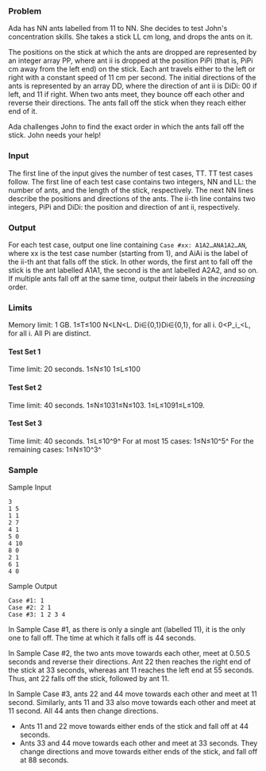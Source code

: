 ### Problem

Ada has NN ants labelled from 11 to NN. She decides to test John's concentration skills. She takes a stick LL cm long, and drops the ants on it.

The positions on the stick at which the ants are dropped are represented by an integer array PP, where ant ii is dropped at the position PiPi (that is, PiPi cm away from the left end) on the stick. Each ant travels either to the left or right with a constant speed of 11 cm per second. The initial directions of the ants is represented by an array DD, where the direction of ant ii is DiDi: 00 if left, and 11 if right. When two ants meet, they bounce off each other and reverse their directions. The ants fall off the stick when they reach either end of it.

Ada challenges John to find the exact order in which the ants fall off the stick. John needs your help!

### Input

The first line of the input gives the number of test cases, TT. TT test cases follow.
The first line of each test case contains two integers, NN and LL: the number of ants, and the length of the stick, respectively.
The next NN lines describe the positions and directions of the ants. The ii-th line contains two integers, PiPi and DiDi: the position and direction of ant ii, respectively.

### Output

For each test case, output one line containing `Case #xx: A1A2…ANA1A2…AN`, where xx is the test case number (starting from 1), and AiAi is the label of the ii-th ant that falls off the stick. In other words, the first ant to fall off the stick is the ant labelled A1A1, the second is the ant labelled A2A2, and so on. If multiple ants fall off at the same time, output their labels in the *increasing* order.

### Limits

Memory limit: 1 GB.
1≤T≤100
N<LN<L.
Di∈{0,1}Di∈{0,1}, for all i.
0<P_i_<L, for all i.
All Pi are distinct.

#### Test Set 1

Time limit: 20 seconds.
1≤N≤10
1≤L≤100

#### Test Set 2

Time limit: 40 seconds.
1≤N≤1031≤N≤103.
1≤L≤1091≤L≤109.

#### Test Set 3

Time limit: 40 seconds.
1≤L≤10^9^
For at most 15 cases:
1≤N≤10^5^
For the remaining cases:
1≤N≤10^3^

### Sample

Sample Input

```
3
1 5
1 1
2 7
4 1
5 0
4 10
8 0
2 1
6 1
4 0
```

Sample Output

```
Case #1: 1
Case #2: 2 1
Case #3: 1 2 3 4
```

In Sample Case #1, as there is only a single ant (labelled 11), it is the only one to fall off. The time at which it falls off is 44 seconds.

In Sample Case #2, the two ants move towards each other, meet at 0.50.5 seconds and reverse their directions. Ant 22 then reaches the right end of the stick at 33 seconds, whereas ant 11 reaches the left end at 55 seconds. Thus, ant 22 falls off the stick, followed by ant 11.

In Sample Case #3, ants 22 and 44 move towards each other and meet at 11 second. Similarly, ants 11 and 33 also move towards each other and meet at 11 second. All 44 ants then change directions.

- Ants 11 and 22 move towards either ends of the stick and fall off at 44 seconds.
- Ants 33 and 44 move towards each other and meet at 33 seconds. They change directions and move towards either ends of the stick, and fall off at 88 seconds.